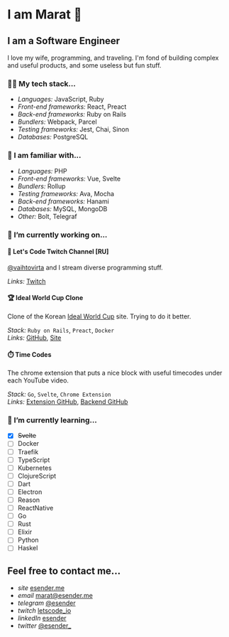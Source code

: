 # I am Marat 👋
## I am a Software Engineer

I love my wife, programming, and traveling. I'm fond of building complex and useful products, and some useless but fun stuff.

### 👨‍💻 My tech stack...

* *Languages:* JavaScript, Ruby
* *Front-end frameworks:* React, Preact
* *Back-end frameworks:* Ruby on Rails
* *Bundlers:* Webpack, Parcel
* *Testing frameworks:* Jest, Chai, Sinon
* *Databases:* PostgreSQL

### 💪 I am familiar with...

* *Languages:* PHP
* *Front-end frameworks:* Vue, Svelte
* *Bundlers:* Rollup
* *Testing frameworks:* Ava, Mocha
* *Back-end frameworks:* Hanami
* *Databases:* MySQL, MongoDB
* *Other:* Bolt, Telegraf

### 🚧 I’m currently working on...

#### 👾 Let's Code Twitch Channel [RU]

[@vaihtovirta](https://github.com/vaihtovirta) and I stream diverse programming stuff.

*Links:* [Twitch](https://twitch.tv/letscode_io)

#### 🏆 Ideal World Cup Clone

Clone of the Korean [Ideal World Cup](https://www.piku.co.kr/) site. Trying to do it better.

*Stack:* `Ruby on Rails`, `Preact`, `Docker`<br>
*Links:* [GitHub](https://github.com/letscode-io/ideal_world_cup), [Site](https://piku.letscode.io)

#### ⏱️ Time Codes

The chrome extension that puts a nice block with useful timecodes under each YouTube video.

*Stack:* `Go`, `Svelte`, `Chrome Extension`<br>
*Links:* [Extension GitHub](https://github.com/letscode-io/timecodes-client), [Backend GitHub](https://github.com/letscode-io/timecodes-api)

### 📖 I’m currently learning...

- [x] ~~Svelte~~
- [ ] Docker
- [ ] Traefik
- [ ] TypeScript
- [ ] Kubernetes
- [ ] ClojureScript
- [ ] Dart
- [ ] Electron
- [ ] Reason
- [ ] ReactNative
- [ ] Go
- [ ] Rust
- [ ] Elixir
- [ ] Python
- [ ] Haskel

## Feel free to contact me...

* *site* [esender.me](https://esender.me)
* *email* [marat@esender.me](mailto:marat@esender.me)
* *telegram* [@esender](https://t.me/esender)
* *twitch* [letscode_io](https://twitch.tv/letscode_io)
* *linkedIn* [esender](https://www.linkedin.com/in/esender/)
* *twitter* [@esender_](https://twitter.com/esender_)
